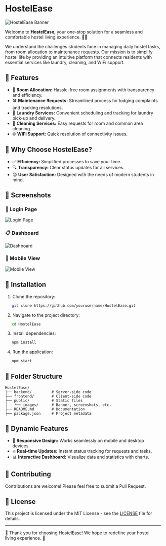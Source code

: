 # HostelEase

![HostelEase Banner](./public/images/banner.png)

Welcome to **HostelEase**, your one-stop solution for a seamless and comfortable hostel living experience. 🚪🏢

We understand the challenges students face in managing daily hostel tasks, from room allocation to maintenance requests. Our mission is to simplify hostel life by providing an intuitive platform that connects residents with essential services like laundry, cleaning, and WiFi support.

## 🌟 Features
- 📌 **Room Allocation:** Hassle-free room assignments with transparency and efficiency.
- 🛠️ **Maintenance Requests:** Streamlined process for lodging complaints and tracking resolutions.
- 🧼 **Laundry Services:** Convenient scheduling and tracking for laundry pick-up and delivery.
- 🧹 **Cleaning Services:** Easy requests for room and common area cleaning.
- 🌐 **WiFi Support:** Quick resolution of connectivity issues.

## 🎯 Why Choose HostelEase?
- ✅ **Efficiency:** Simplified processes to save your time.
- 🔍 **Transparency:** Clear status updates for all services.
- 😊 **User Satisfaction:** Designed with the needs of modern students in mind.

## 📸 Screenshots

### 🔑 Login Page
![Login Page](./public/images/login.png)

### 📋 Dashboard
![Dashboard](./public/images/dashboard.png)

### 📱 Mobile View
![Mobile View](./public/images/mobile_view.png)

## 📌 Installation
1. Clone the repository:
```bash
   git clone https://github.com/yourusername/HostelEase.git
```
2. Navigate to the project directory:
```bash
   cd HostelEase
```
3. Install dependencies:
```bash
   npm install
```
4. Run the application:
```bash
   npm start
```

## 📂 Folder Structure
```
HostelEase/
├── backend/         # Server-side code
├── frontend/        # Client-side code
├── public/          # Static files
│   └── images/      # Banner, screenshots, etc.
├── README.md        # Documentation
├── package.json     # Project metadata
```

## 🚀 Dynamic Features
- 🌈 **Responsive Design:** Works seamlessly on mobile and desktop devices.
- 🔥 **Real-time Updates:** Instant status tracking for requests and tasks.
- 📊 **Interactive Dashboard:** Visualize data and statistics with charts.

## 🤝 Contributing
Contributions are welcome! Please feel free to submit a Pull Request.

## 📄 License
This project is licensed under the MIT License - see the [LICENSE](LICENSE) file for details.

---

🌟 Thank you for choosing HostelEase! We hope to redefine your hostel living experience. 🚀

